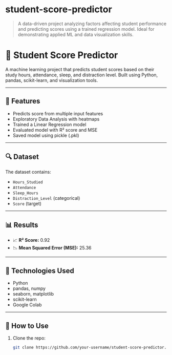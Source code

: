 # student-score-predictor
>A data-driven project analyzing factors affecting student performance and predicting scores using a trained regression model. Ideal for demonstrating applied ML and data visualization skills.




# 🎯 Student Score Predictor

A machine learning project that predicts student scores based on their study hours, attendance, sleep, and distraction level. Built using Python, pandas, scikit-learn, and visualization tools.

---

## 📌 Features
- Predicts score from multiple input features
- Exploratory Data Analysis with heatmaps
- Trained a Linear Regression model
- Evaluated model with R² score and MSE
- Saved model using pickle (.pkl)

---

## 🔍 Dataset
The dataset contains:
- `Hours_Studied`
- `Attendance`
- `Sleep_Hours`
- `Distraction_Level` (categorical)
- `Score` (target)

---

## 📊 Results
- 📈 **R² Score:** 0.92  
- 📉 **Mean Squared Error (MSE):** 25.36

---

## 💾 Technologies Used
- Python
- pandas, numpy
- seaborn, matplotlib
- scikit-learn
- Google Colab

---

## 🚀 How to Use
1. Clone the repo:
   ```bash
   git clone https://github.com/your-username/student-score-predictor.git
